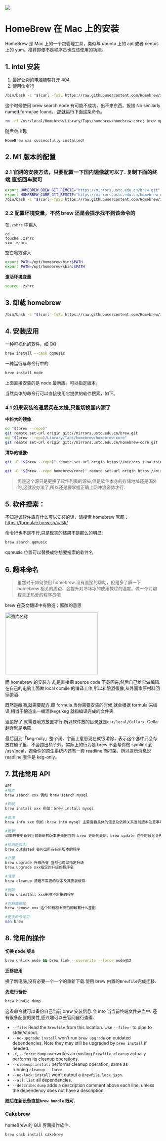 ![](https://yoran-images-1256970527.cos.ap-guangzhou.myqcloud.com/homebrew.png)

# HomeBrew 在 Mac 上的安装

HomeBrew 是 Mac 上的一个包管理工具，类似与 ubuntu 上的 apt 或者 centos 上的 yum。推荐即便不是程序员也应该使用的功能。

## 1. intel 安装

1.  最好让你的电脑能够打开 404
1.  使用命令行

```bash
/bin/bash -c "$(curl -fsSL https://raw.githubusercontent.com/Homebrew/install/HEAD/install.sh)"
```

这个时候使用 brew search node 有可能不成功，出不来东西。报错 No similarly named formulae found。 那就运行下面这条命令。

```bash
rm -rf /usr/local/Homebrew/Library/Taps/homebrew/homebrew-core; brew update
```

随后会出现

`HomeBrew was successfully installed!`

## 2. M1 版本的配置

### 2.1 官网的安装方法，只要配置一下国内镜像就可以了. 复制下面的终端,直接回车就可

```bash
export HOMEBREW_BREW_GIT_REMOTE="https://mirrors.ustc.edu.cn/brew.git"
export HOMEBREW_CORE_GIT_REMOTE="https://mirrors.ustc.edu.cn/homebrew-core.git"
/bin/bash -c "$(curl -fsSL https://raw.githubusercontent.com/Homebrew/install/master/install.sh)"
```

### 2.2 配置环境变量，不然 brew 还是会提示找不到该命令的

在`.zshrc` 中输入

```
cd ~
touche .zshrc
vim .zshrc
```

空白地方键入

```bash
export PATH=/opt/homebrew/bin:$PATH
export PATH=/opt/homebrew/sbin:$PATH
```

**激活环境变量**

```bash
source .zshrc
```

## 3. 卸载 homebrew

```bash
/bin/bash -c "$(curl -fsSL https://raw.githubusercontent.com/Homebrew/install/master/uninstall.sh)"
```

## 4. 安装应用

一种可视化的软件，如 QQ

```bash
brew install --cask qqmusic
```

一种运行与命令行中的

```bash
brwe install node
```

上面直接安装的是 node 最新版。可以指定版本。

当然具体的命令行可以直接使用它提供的软件搜索，如下。

### 4.1 如果安装的速度实在太慢,只能切换国内源了

**中科大的镜像:**

```bash
cd "$(brew --repo)"
git remote set-url origin git://mirrors.ustc.edu.cn/brew.git
cd "$(brew --repo)/Library/Taps/homebrew/homebrew-core"
git remote set-url origin git://mirrors.ustc.edu.cn/homebrew-core.git
```

**清华的镜像:**

```bash
git -C "$(brew --repo)" remote set-url origin https://mirrors.tuna.tsinghua.edu.cn/git/homebrew/brew.git

git -C "$(brew --repo homebrew/core)" remote set-url origin https://mirrors.tuna.tsinghua.edu.cn/git/homebrew/homebrew-core.git
```

> 但是这个源只是更换了软件列表的源头,但是软件本身的存储地址还是国外的,这就没办法了,所以还是要掌握正确上网冲浪姿势才行.

## 5. 软件搜索：

不知道该软件库有什么可以安装的话，请搜索 homebrew 官网：
https://formulae.brew.sh/cask/

命令行也不是不行,只是现实的结果不是那么的明显:

```bash
brew search qqmusic
```

qqmusic 位置可以替换成你想要搜索的软件名

## 6. 趣味命名

> 虽然对于如何使用 homebrew 没有直接的帮助，但是多了解一下 homebrew 相关的周边，会提升对冷冰冰的使用教程的温度。做一个对编程真正热爱的程序员吧

brew 在英文翻译中有酿造；酝酿的意思

 <img src="https://p3-juejin.byteimg.com/tos-cn-i-k3u1fbpfcp/0c6341024b0a4ca6b6226ef59b4d211f~tplv-k3u1fbpfcp-watermark.image" width = "300" height = "200" alt="图片名称" align=center />

而 homebrew 的安装方式,是直接把 source code 下载回来,然后自己给它做编辑.在自己的电脑上面做 local comile 的编译工作,所以和酿酒很像,从外面拿原材料回家酿酒.

既然是酿酒,就需要配方,即 formula.当你需要安装的时候,就会根据 formula 来编译,相当于酿造出一桶酒(keg).keg 就指编译完成的文件夹.

酒酿好了,就需要地方放置才行.所以软件放的目录就是`usr/local/Cellar/`.
Cellar 翻译就是地窖.

最后回到「keg-only」整个词，字面上意思现在就很清除，表示这个套件只会存放在桶子里，不会跑出桶子外。实际上的行为是 brew 不会帮你做 symlink 到 /usr/local，避免你的原生系统内还有一套 readline 而打架，所以提示消息说 readline 套件是 keg-only。

## 7. 其他常用 API

```bash
API
#搜索
brew search xxx 例如 brew search mysql

#安装
brew install xxx 例如：brew install mysql

#查询
brew info xxx 例如：brew info mysql 主要查看具体的信息及依赖关系当前版本注意事项等

#更新
如果想要更新到当前最新的版本要先把当前 brew 更新到最新。brew update 这个时候他会先更新自己到最新 接下来的操作才更有意义

#检测新版本
brew outdated 会列出所有有新版本的程序

#升级
brew upgrade 升级所有 当然也可以指定升级
brew upgrade xxx指定的升级的程序名

#清理
brew cleanup 清理不需要的版本及其安装缓存

#删除
brew uninstall xxx删除不需要的程序

#你麻痹删除
brew remove xxx 这个卸载和上面的卸载有什么差别

#更多命令详见
man brew
```

## 8. 常用的操作

**切换 node 版本**

```bash
brew unlink node && brew link --overwrite --force node@12
```

**迁移应用**

换了新电脑,没有必要一个一个的重新下载.使用 brew 内置的`Brewfile`完成迁移.

**先进行备份**

```bash
brew bundle dump
```

这条命令就可以备份自己当前 brew 安装信息.会 into 当当前终端文件夹当中.
还有很多配置的属性,感兴趣可以去官网自行查看.

- `--file`: Read the `Brewfile` from this location. Use `--file=-` to pipe to stdin/stdout.
- `--no-upgrade`: `install` won’t run `brew upgrade` on outdated dependencies. Note they may still be upgraded by `brew install` if needed.
- `-f`, `--force`: `dump` overwrites an existing `Brewfile`. `cleanup` actually performs its cleanup operations.
- `--cleanup`: `install` performs cleanup operation, same as running `cleanup --force`.
- `--no-lock`: `install` won’t output a `Brewfile.lock.json`.
- `--all`: `list` all dependencies.
- `--describe`: `dump` adds a description comment above each line, unless the dependency does not have a description.

**随后在新设备直接`brew bundle` 既可.**

### Cakebrew

homeBrew 的 GUI 界面操作软件.

```bash
brew cask install cakebrew
```
